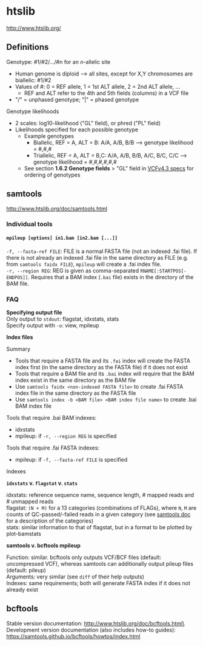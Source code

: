 # htslib

http://www.htslib.org/

## Definitions

Genotype: #1/#2/.../#n for an *n*-allelic site
- Human genome is diploid --> all sites, except for X,Y chromosomes are biallelic: #1/#2
- Values of #: 0 = REF allele, 1 = 1st ALT allele, 2 = 2nd ALT allele, ...
  - REF and ALT refer to the 4th and 5th fields (columns) in a VCF file
- "/" = unphased genotype; "|" = phased genotype

Genotype likelihoods
- 2 scales: log10-likelihood ("GL" field), or phred ("PL" field)
- Likelihoods specified for each possible genotype
  - Example genotypes
    - Biallelic, REF = A, ALT = B: A/A, A/B, B/B  --> genotype likelihood = #,#,#
    - Triallelic, REF = A, ALT = B,C: A/A, A/B, B/B, A/C, B/C, C/C --> genotype likelihood = #,#,#,#,#,#
  - See section **1.6.2 Genotype fields** > "GL" field in [VCFv4.3 specs](https://samtools.github.io/hts-specs/VCFv4.3.pdf#subsubsection.1.6.2) for ordering of genotypes

## samtools

http://www.htslib.org/doc/samtools.html

### Individual tools

#### `mpileup [options] in1.bam [in2.bam [...]]`

`-f, --fasta-ref FILE`: FILE is a normal FASTA file (not an indexed .fai file). If there is not already an indexed .fai file in the same directory as FILE (e.g. from `samtools faidx FILE`), `mpileup` will create a .fai index file.\
`-r, --region REG`: REG is given as comma-separated `RNAME[:STARTPOS[-ENDPOS]]`. Requires that a BAM index (`.bai` file) exists in the directory of the BAM file.

### FAQ

**Specifying output file**\
Only output to `stdout`: flagstat, idxstats, stats\
Specify output with `-o`: view, mpileup

**Index files**

Summary
- Tools that require a FASTA file and its `.fai` index will create the FASTA index first (in the same directory as the FASTA file) if it does not exist
- Tools that require a BAM file and its `.bai` index will require that the BAM index exist in the same directory as the BAM file
- Use `samtools faidx <non-indexed FASTA file>` to create .fai FASTA index file in the same directory as the FASTA file
- Use `samtools index -b <BAM file> <BAM index file name>` to create .bai BAM index file

Tools that require .bai BAM indexes:
- idxstats
- mpileup: if `-r, --region REG` is specified

Tools that require .fai FASTA indexes:
- mpileup: if `-f, --fasta-ref FILE` is specified

Indexes

**`idxstats` v. `flagstat` v. `stats`**

idxstats: reference sequence name, sequence length, # mapped reads and # unmapped reads\
flagstat: `(N + M)` for a 13 categories (combinations of FLAGs), where `N`, `M` are counts of QC-passed/-failed reads in a given category (see [samtools doc](http://www.htslib.org/doc/samtools.html) for a description of the categories)\
stats: similar information to that of flagstat, but in a format to be plotted by plot-bamstats

**samtools v. bcftools mpileup**

Function: similar. bcftools only outputs VCF/BCF files (default: uncompressed VCF), whereas samtools can additionally output pileup files (default: pileup)\
Arguments: very similar (see `diff` of their help outputs)\
Indexes: same requirements; both will generate FASTA index if it does not already exist

## bcftools

Stable version documentation: http://www.htslib.org/doc/bcftools.html\
Development version documentation (also includes how-to guides): https://samtools.github.io/bcftools/howtos/index.html

